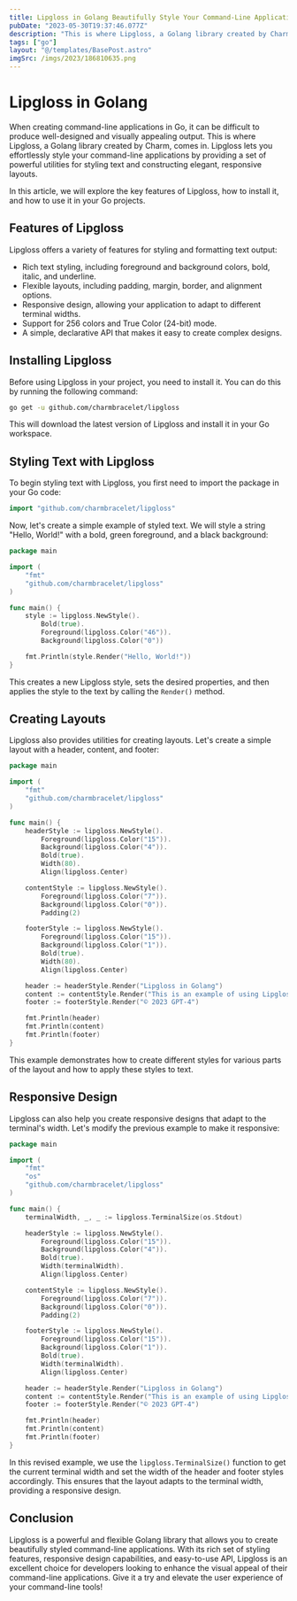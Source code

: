 ```yaml
---
title: Lipgloss in Golang Beautifully Style Your Command-Line Applications
pubDate: "2023-05-30T19:37:46.077Z"
description: "This is where Lipgloss, a Golang library created by Charm, comes in. Lipgloss lets you effortlessly style your command-line applications by providing a set of powerful utilities for styling text and constructing elegant, responsive layouts."
tags: ["go"]
layout: "@/templates/BasePost.astro"
imgSrc: /imgs/2023/186810635.png
---
```

# Lipgloss in Golang

When creating command-line applications in Go, it can be difficult to produce well-designed and visually appealing output. This is where Lipgloss, a Golang library created by Charm, comes in. Lipgloss lets you effortlessly style your command-line applications by providing a set of powerful utilities for styling text and constructing elegant, responsive layouts.

In this article, we will explore the key features of Lipgloss, how to install it, and how to use it in your Go projects.

## Features of Lipgloss

Lipgloss offers a variety of features for styling and formatting text output:

- Rich text styling, including foreground and background colors, bold, italic, and underline.
- Flexible layouts, including padding, margin, border, and alignment options.
- Responsive design, allowing your application to adapt to different terminal widths.
- Support for 256 colors and True Color (24-bit) mode.
- A simple, declarative API that makes it easy to create complex designs.

## Installing Lipgloss

Before using Lipgloss in your project, you need to install it. You can do this by running the following command:

```bash
go get -u github.com/charmbracelet/lipgloss
```

This will download the latest version of Lipgloss and install it in your Go workspace.

## Styling Text with Lipgloss

To begin styling text with Lipgloss, you first need to import the package in your Go code:

```go
import "github.com/charmbracelet/lipgloss"
```

Now, let's create a simple example of styled text. We will style a string "Hello, World!" with a bold, green foreground, and a black background:

```go
package main

import (
	"fmt"
	"github.com/charmbracelet/lipgloss"
)

func main() {
	style := lipgloss.NewStyle().
		Bold(true).
		Foreground(lipgloss.Color("46")).
		Background(lipgloss.Color("0"))

	fmt.Println(style.Render("Hello, World!"))
}
```

This creates a new Lipgloss style, sets the desired properties, and then applies the style to the text by calling the `Render()` method.

## Creating Layouts

Lipgloss also provides utilities for creating layouts. Let's create a simple layout with a header, content, and footer:

```go
package main

import (
	"fmt"
	"github.com/charmbracelet/lipgloss"
)

func main() {
	headerStyle := lipgloss.NewStyle().
		Foreground(lipgloss.Color("15")).
		Background(lipgloss.Color("4")).
		Bold(true).
		Width(80).
		Align(lipgloss.Center)

	contentStyle := lipgloss.NewStyle().
		Foreground(lipgloss.Color("7")).
		Background(lipgloss.Color("0")).
		Padding(2)

	footerStyle := lipgloss.NewStyle().
		Foreground(lipgloss.Color("15")).
		Background(lipgloss.Color("1")).
		Bold(true).
		Width(80).
		Align(lipgloss.Center)

	header := headerStyle.Render("Lipgloss in Golang")
	content := contentStyle.Render("This is an example of using Lipgloss to create beautiful command-line applications.")
	footer := footerStyle.Render("© 2023 GPT-4")

	fmt.Println(header)
	fmt.Println(content)
	fmt.Println(footer)
}
```

This example demonstrates how to create different styles for various parts of the layout and how to apply these styles to text.

## Responsive Design

Lipgloss can also help you create responsive designs that adapt to the terminal's width. Let's modify the previous example to make it responsive:

```go
package main

import (
	"fmt"
	"os"
	"github.com/charmbracelet/lipgloss"
)

func main() {
	terminalWidth, _, _ := lipgloss.TerminalSize(os.Stdout)

	headerStyle := lipgloss.NewStyle().
		Foreground(lipgloss.Color("15")).
		Background(lipgloss.Color("4")).
		Bold(true).
		Width(terminalWidth).
		Align(lipgloss.Center)

	contentStyle := lipgloss.NewStyle().
		Foreground(lipgloss.Color("7")).
		Background(lipgloss.Color("0")).
		Padding(2)

	footerStyle := lipgloss.NewStyle().
		Foreground(lipgloss.Color("15")).
		Background(lipgloss.Color("1")).
		Bold(true).
		Width(terminalWidth).
		Align(lipgloss.Center)

	header := headerStyle.Render("Lipgloss in Golang")
	content := contentStyle.Render("This is an example of using Lipgloss to create beautiful command-line applications.")
	footer := footerStyle.Render("© 2023 GPT-4")

	fmt.Println(header)
	fmt.Println(content)
	fmt.Println(footer)
}
```

In this revised example, we use the `lipgloss.TerminalSize()` function to get the current terminal width and set the width of the header and footer styles accordingly. This ensures that the layout adapts to the terminal width, providing a responsive design.

## Conclusion

Lipgloss is a powerful and flexible Golang library that allows you to create beautifully styled command-line applications. With its rich set of styling features, responsive design capabilities, and easy-to-use API, Lipgloss is an excellent choice for developers looking to enhance the visual appeal of their command-line applications. Give it a try and elevate the user experience of your command-line tools!
